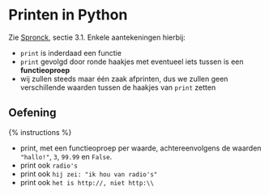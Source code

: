 # Printen in Python
Zie [Spronck](http://www.spronck.net/pythonbook/pythonboek.pdf), sectie 3.1. Enkele aantekeningen hierbij:

- `print` is inderdaad een functie
- `print` gevolgd door ronde haakjes met eventueel iets tussen is een **functieoproep**
- wij zullen steeds maar één zaak afprinten, dus we zullen geen verschillende waarden tussen de haakjes van `print` zetten

## Oefening
{% instructions %}

- print, met een functieoproep per waarde, achtereenvolgens de waarden `"hallo!"`, `3`, `99.99` en `False`.
- print ook `radio's`
- print ook `hij zei: "ik hou van radio's"`
- print ook `het is http://, niet http:\\`
